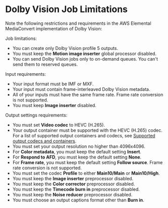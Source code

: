 # Dolby Vision Job Limitations<a name="dolby-vision-job-limitations-and-requirements"></a>

Note the following restrictions and requirements in the AWS Elemental MediaConvert implementation of Dolby Vision:

Job limitations:
+ You can create only Dolby Vision profile 5 outputs\.
+ You must keep the **Motion image inserter** global processor disabled\.
+ You can send Dolby Vision jobs only to on\-demand queues\. You can't send them to reserved queues\.

Input requirements:
+ Your input format must be IMF or MXF\.
+ Your input must contain frame\-interleaved Dolby Vision metadata\.
+ All of your inputs must have the same frame rate\. Frame rate conversion is not supported\.
+ You must keep **Image inserter** disabled\.

Output settings requirements:
+ You must set **Video codec** to HEVC \(H\.265\)\.
+ Your output container must be supported with the HEVC \(H\.265\) codec\. For a list of supported output containers and codecs, see [Supported output codecs and containers](reference-codecs-containers.md)\.
+ You must set your output resolution no higher than 4096x4096\.
+ For **Color metadata**, you must keep the default setting **Insert**\.
+ For **Respond to AFD**, you must keep the default setting **None**\.
+ For **Frame rate**, you must keep the default setting **Follow source**\. Frame rate conversion is not supported\.
+ You must set the codec **Profile** to either **Main10/Main** or **Main10/High**\.
+ You must keep the **Image inserter** preprocessor disabled\.
+ You must keep the **Color corrector** preprocessor disabled\.
+ You must keep the **Timecode burn in** preprocessor disabled\.
+ You must keep the **Noise reducer** preprocessor disabled\.
+ You must choose an output captions format other than **Burn in**\.